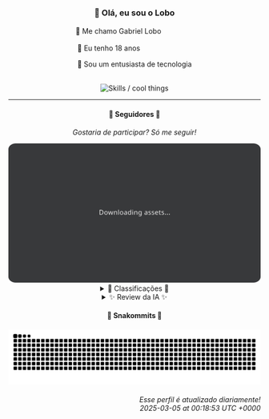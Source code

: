 <div align="center">
  <h3>👋 Olá, eu sou o Lobo</h3>
  
  <p>🐺 Me chamo Gabriel Loboㅤㅤㅤㅤㅤ</p>
  <p>🧔 Eu tenho 18 anosㅤㅤㅤㅤㅤㅤㅤㅤ</p>
  <p>🧠 Sou um entusiasta de tecnologia</p>

  <br/>

  <img width="600" alt="Skills / cool things" src="https://skills-icons.vercel.app/api/icons?i=python,md,html,css,js,github,git,vscode,linux,node,ts,sass,react,vite,vercel,lottie,ionic,capacitor,zustand,framer,firebase,arduino,godot,tailwind,shadcnui,lucide,zorinos,pnpm,reactnative&perline=14" />
</div>

<hr />

<div align="center">
    <h4>👤 Seguidores 👤</h4>
    <p><i>Gostaria de participar? Só me seguir!</i></p>
    <img width="600" src=".github/assets/cards/top3.svg" alt="Top 3 followers contributors (monthly)" />
    <details>
    <summary>🏅 Classificações 🏅</summary>
    <br/>
    <table>
        <thead>
            <tr align="center">
                <th>Posição</th>
                <th>Seguidor</th>
                <th>Contribuições</th>
            </tr>
        </thead>
        <tbody>
            <tr align="center">
                <td>1°</td>
                <td><a href="https://github.com/gustavosett">Gustavo Carvalho</a></td>
                <td>43 ctr.</td>
            </tr>
            <tr align="center">
                <td>2°</td>
                <td><a href="https://github.com/neopromic">NeO - Wesley Souza</a></td>
                <td>22 ctr.</td>
            </tr>
            <tr align="center">
                <td>3°</td>
                <td><a href="https://github.com/danko-nobre">Danilo Nobre</a></td>
                <td>20 ctr.</td>
            </tr>
            <tr align="center">
                <td>4°</td>
                <td><a href="https://github.com/LestterX">LestterX</a></td>
                <td>20 ctr.</td>
            </tr>
            <tr align="center">
                <td>5°</td>
                <td><a href="https://github.com/DeyvedAntonio">Deyved Antonio</a></td>
                <td>13 ctr.</td>
            </tr>
            <tr align="center">
                <td>6°</td>
                <td><a href="https://github.com/DeividSouSan">Deivid Souza Santana</a></td>
                <td>10 ctr.</td>
            </tr>
            <tr align="center">
                <td>7°</td>
                <td><a href="https://github.com/LucasATS">Lucas Almeida Tiburtino da Silva</a></td>
                <td>10 ctr.</td>
            </tr>
            <tr align="center">
                <td>8°</td>
                <td><a href="https://github.com/EvertonMJunior">Everton Marcelino Jr.</a></td>
                <td>5 ctr.</td>
            </tr>
            <tr align="center">
                <td>9°</td>
                <td><a href="https://github.com/caio-nuness">Caio Cavalcante</a></td>
                <td>4 ctr.</td>
            </tr>
            <tr align="center">
                <td>10°</td>
                <td><a href="https://github.com/luannzin">Luan Fabri</a></td>
                <td>4 ctr.</td>
            </tr>
        </tbody>
    </table>
    </details>
    <details>
    <summary>✨ Review da IA ✨</summary>
    <br/>
    <div align="justify"><p><b>Gustavo Carvalho</b>, ah, o primeiro lugar. Imagino que você passe tanto tempo no <i>open-telemetry</i> que já deve estar começando a falar em métricas e spans no café da manhã. Mas não se anime muito, liderar um ranking desses não significa muita coisa, não é como se estivesse resolvendo a crise climática. E esses seus commits, hein? Espero que pelo menos estejam bem comentados, porque ninguém quer herdar um código que só você entende.</p>
<p><b>NeO - Wesley Souza</b>, "Hello outsider!", que simpático. Mas será que essa simpatia se traduz em código realmente útil? Tirando aquele seu repositório de subdomínio '.is-a.dev', que é legalzinho, o resto parece mais um amontoado de "projetinhos" do que algo realmente impactante. E esse "old-flary" em Objective-C e Kotlin? Tá tentando ressuscitar tecnologias do século passado? Acorda pra 2025, Wesley!</p>
<p><b>Danilo Nobre</b>, "Crafting web & game experiences with a touch of 3D", que pretensioso. Mas vamos ser sinceros, olhando seus repositórios, parece mais um toque de "vou tentar fazer alguma coisa em 3D, mas não prometo nada". E essa contribuição em um projeto Moodle de 2014? Sério? Moodle? Daqui a pouco vai dizer que programa em COBOL. E esses seus projetos de "Space-Wizard-Studios", espero que pelo menos o nome seja mais criativo que o código.</p>
<p><b>LestterX</b>, um nome desses e só 20 contribuições? Com essa descrição genérica de "Portifólio e Sistemas", eu esperava mais. E essa aplicação de entregas que some com os dados depois de algumas horas? Que ideia genial! Ideal para quem quer perder os dados dos clientes. E o que dizer do repositório "Readme o' mine"? Que original! Aposto que passou horas pensando nesse nome.</p>
<p><b>Deyved Antonio</b>, Analista de Dados "apaixonado por Tecnologia", que clichê! Mas vamos ver o que você anda aprontando. Um clone do Tabnews? Que legal, mais um clone na internet. E esse projeto de análise de turnover em Excel? Imagino que as empresas estejam desesperadas para contratar alguém que saiba usar... Excel. E "Estoque" em Python? Uau, que inovador! Daqui a pouco vai criar uma calculadora e achar que revolucionou a matemática.</p>
<p><b>Deivid Souza Santana</b>, estudante de Análise e Desenvolvimento de Sistemas "apaixonado por back-end". Imagino que esteja passando as noites em claro estudando, certo? Ah, não, espera, você tem um repositório chamado "Data-Structures" que não é atualizado desde maio do ano passado. E esse "Taskmaster" com Flask? Que bonitinho, um projeto para praticar. Espero que pelo menos tenha aprendido alguma coisa.</p>
<p><b>Lucas Almeida Tiburtino da Silva</b>, "Dev de Sistemas | Engenheiro Eletricista | Fã de IA", que combo! Mas será que consegue fazer alguma coisa além de acender e apagar uma lâmpada com IA? E esse app de edição de imagem com filtro, o "dyMosaic"? Imagino que tenha revolucionado o mundo da fotografia. Aposto que o pessoal do Instagram está morrendo de inveja.</p>
<p><b>Everton Marcelino Jr.</b>, "passionate about technology", que genérico. Contribuiu no TypeORM, ok, legal. Mas e o resto? Ah, um repositório com seu nome que não é atualizado há anos. E esse "authenticator-middleware"? Imagino que tenha reinventado a roda da autenticação. E contribuiu no Flutter Client SDK for LiveKit, ao menos parece que você tentou fazer alguma coisa útil, mas 5 contribuições? Cadê o resto?</p>
<p><b>Caio Cavalcante</b>, "Each brick is part of the wall of life", que profundo. Mas será que essa profundidade se reflete no seu código? Contribuiu em projetos da Digital Innovation One? Que legal, está aprendendo a programar. E esse projeto "python-stack-weak-12"? Espero que o nome não seja um reflexo das suas habilidades em Python. Mas relaxa, Caio, pelo menos você está tentando.</p>
<p><b>Luan Fabri</b>, com essa bio toda rabiscada, eu já imagino o caos que deve ser o seu código. Contribuiu no StackBlitz, ok, até aí tudo bem. Mas e esse repositório de "recursosfree"? Tá tentando juntar links aleatórios da internet e chamar de contribuição? E o "cpf-social"? Sério? Tá tentando criar um Tinder para CPFs? Alguém precisa de umas férias, e talvez umas aulas de organização.</p>
<p><b>Cézar</b>, ".NET Developer", que direto ao ponto. Mas e as contribuições? Ah, só um repositório com seu nome que não é atualizado desde 2021. Imagino que esteja ocupado demais assistindo tutoriais do Balta.io. Mas não se preocupe, Cézar, o importante é ter um perfil no GitHub, mesmo que ele esteja acumulando poeira digital.</p>
</div>
    </details>
</div>

<div align="center">
  <h4>🐍 Snakommits 🐍</h4>
    <picture>
      <source media="(prefers-color-scheme: dark)" srcset="https://raw.githubusercontent.com/Lobooooooo14/Lobooooooo14/snake-output/snake-dark.svg">
      <source media="(prefers-color-scheme: light)" srcset="https://raw.githubusercontent.com/Lobooooooo14/Lobooooooo14/snake-output/snake-light.svg">
      <img alt="github contribution grid snake animation" src="https://raw.githubusercontent.com/Lobooooooo14/Lobooooooo14/snake-output/snake-light.svg">
    </picture>
</div>

<h6 align="right">
  Esse perfil é atualizado diariamente!<br/> <i>2025-03-05 at 00:18:53 UTC +0000</i>
<h6>